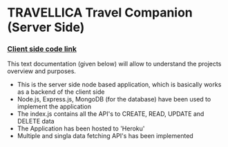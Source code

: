 # TRAVELLICA Travel Companion (Server Side)

### [Client side code link](https://github.com/KaziTanvir786/travellica-travel-companion-client-side)

This text documentation (given below) will allow to understand the projects overview and purposes.
* This is the server side node based application, which is basically works as a backend of the client side
* Node.js, Express.js, MongoDB (for the database) have been used to implement the application
* The index.js contains all the API's to CREATE, READ, UPDATE and DELETE data
* The Application has been hosted to 'Heroku'
* Multiple and singla data fetching API's has been implemented
